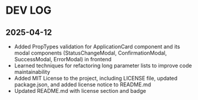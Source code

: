 # DEV LOG

## 2025-04-12
- Added PropTypes validation for ApplicationCard component and its modal components (StatusChangeModal, ConfirmationModal, SuccessModal, ErrorModal) in frontend
- Learned techniques for refactoring long parameter lists to improve code maintainability
- Added MIT License to the project, including LICENSE file, updated package.json, and added license notice to README.md
- Updated README.md with license section and badge